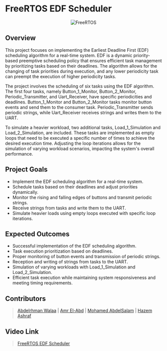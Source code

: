 # FreeRTOS EDF Scheduler

<p align="center">
  <img src="https://github.com/AbdelrhmanWalaa/Sprints-Automotive_Software_Bootcamp/assets/44446382/fcdfba0f-1c6e-4731-b4d0-baf0bd9ad97b" alt="FreeRTOS">
</p>

## Overview

This project focuses on implementing the Earliest Deadline First (EDF) scheduling algorithm for a real-time system. EDF is a dynamic priority-based preemptive scheduling policy that ensures efficient task management by prioritizing tasks based on their deadlines. The algorithm allows for the changing of task priorities during execution, and any lower periodicity task can preempt the execution of higher periodicity tasks.

The project involves the scheduling of six tasks using the EDF algorithm. The first four tasks, namely Button_1_Monitor, Button_2_Monitor, Periodic_Transmitter, and Uart_Receiver, have specific periodicities and deadlines. Button_1_Monitor and Button_2_Monitor tasks monitor button events and send them to the consumer task. Periodic_Transmitter sends periodic strings, while Uart_Receiver receives strings and writes them to the UART.

To simulate a heavier workload, two additional tasks, Load_1_Simulation and Load_2_Simulation, are included. These tasks are implemented as empty loops that need to be executed a specific number of times to achieve the desired execution time. Adjusting the loop iterations allows for the simulation of varying workload scenarios, impacting the system's overall performance.

## Project Goals
- Implement the EDF scheduling algorithm for a real-time system.
- Schedule tasks based on their deadlines and adjust priorities dynamically.
- Monitor the rising and falling edges of buttons and transmit periodic strings.
- Receive strings from tasks and write them to the UART.
- Simulate heavier loads using empty loops executed with specific loop iterations.

## Expected Outcomes
- Successful implementation of the EDF scheduling algorithm.
- Task execution prioritization based on deadlines.
- Proper monitoring of button events and transmission of periodic strings.
- Reception and writing of strings from tasks to the UART.
- Simulation of varying workloads with Load_1_Simulation and Load_2_Simulation.
- Efficient task execution while maintaining system responsiveness and meeting timing requirements.

## Contributors
> [Abdelrhman Walaa](https://github.com/AbdelrhmanWalaa) |
> [Amr El-Abd](https://github.com/AmrElAbd09) |
> [Mohamed AbdelSalam](https://github.com/m3adel) |
> [Hazem Ashraf](https://github.com/hazemashrafali)

## Video Link
> [FreeRTOS EDF Scheduler](https://drive.google.com/file/d/18fT2M_iGboBTeThPvK7_me9P3f5lazBn/view?usp=drive_link)
